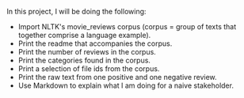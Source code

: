 In this project, I will be doing the following:

* Import NLTK's movie_reviews corpus (corpus = group of texts that together comprise a language example).
* Print the readme that accompanies the corpus.
* Print the number of reviews in the corpus.
* Print the categories found in the corpus.
* Print a selection of file ids from the corpus. 
* Print the raw text from one positive and one negative review.
* Use Markdown to explain what I am doing for a naive stakeholder.